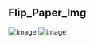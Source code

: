 ## Flip_Paper_Img
![image](https://github.com/user-attachments/assets/bc52c385-b51d-43c3-b8e2-c4fa236b48e2)
![image](https://github.com/user-attachments/assets/afaf6762-0c5f-4e8c-bc71-2eb0e5678b1e)
